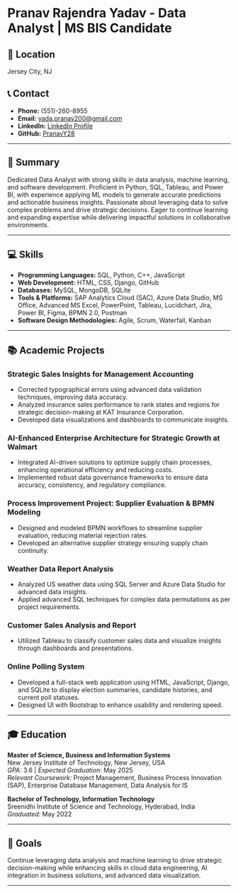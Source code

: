 # Pranav Rajendra Yadav - Data Analyst | MS BIS Candidate

## 📍 Location
Jersey City, NJ

## 📞 Contact
- **Phone:** (551)-260-8955
- **Email:** yada.pranav200@gmail.com
- **LinkedIn:** [LinkedIn Profile](#) <!-- Replace # with actual URL -->
- **GitHub:** [PranavY28](https://github.com/PranavY28)

---

## 📝 Summary

Dedicated Data Analyst with strong skills in data analysis, machine learning, and software development. Proficient in Python, SQL, Tableau, and Power BI, with experience applying ML models to generate accurate predictions and actionable business insights. Passionate about leveraging data to solve complex problems and drive strategic decisions. Eager to continue learning and expanding expertise while delivering impactful solutions in collaborative environments.

---

## 💻 Skills

- **Programming Languages:** SQL, Python, C++, JavaScript
- **Web Development:** HTML, CSS, Django, GitHub
- **Databases:** MySQL, MongoDB, SQLite
- **Tools & Platforms:** SAP Analytics Cloud (SAC), Azure Data Studio, MS Office, Advanced MS Excel, PowerPoint, Tableau, Lucidchart, Jira, Power BI, Figma, BPMN 2.0, Postman
- **Software Design Methodologies:** Agile, Scrum, Waterfall, Kanban

---

## 📚 Academic Projects

### Strategic Sales Insights for Management Accounting
- Corrected typographical errors using advanced data validation techniques, improving data accuracy.
- Analyzed insurance sales performance to rank states and regions for strategic decision-making at KAT Insurance Corporation.
- Developed data visualizations and dashboards to communicate insights.

### AI-Enhanced Enterprise Architecture for Strategic Growth at Walmart
- Integrated AI-driven solutions to optimize supply chain processes, enhancing operational efficiency and reducing costs.
- Implemented robust data governance frameworks to ensure data accuracy, consistency, and regulatory compliance.

### Process Improvement Project: Supplier Evaluation & BPMN Modeling
- Designed and modeled BPMN workflows to streamline supplier evaluation, reducing material rejection rates.
- Developed an alternative supplier strategy ensuring supply chain continuity.

### Weather Data Report Analysis
- Analyzed US weather data using SQL Server and Azure Data Studio for advanced data insights.
- Applied advanced SQL techniques for complex data permutations as per project requirements.

### Customer Sales Analysis and Report
- Utilized Tableau to classify customer sales data and visualize insights through dashboards and presentations.

### Online Polling System
- Developed a full-stack web application using HTML, JavaScript, Django, and SQLite to display election summaries, candidate histories, and current poll statuses.
- Designed UI with Bootstrap to enhance usability and rendering speed.

---

## 🎓 Education

**Master of Science, Business and Information Systems**  
New Jersey Institute of Technology, New Jersey, USA  
*GPA:* 3.6 | *Expected Graduation:* May 2025  
*Relevant Coursework:* Project Management, Business Process Innovation (SAP), Enterprise Database Management, Data Analysis for IS

**Bachelor of Technology, Information Technology**  
Sreenidhi Institute of Science and Technology, Hyderabad, India  
*Graduated:* May 2022

---

## 🚀 Goals

Continue leveraging data analysis and machine learning to drive strategic decision-making while enhancing skills in cloud data engineering, AI integration in business solutions, and advanced data visualization.

---

